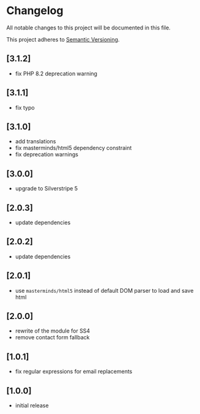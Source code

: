 # Changelog

All notable changes to this project will be documented in this file.

This project adheres to [Semantic Versioning](http://semver.org/).

## [3.1.2]

* fix PHP 8.2 deprecation warning

## [3.1.1]

* fix typo

## [3.1.0]

* add translations
* fix masterminds/html5 dependency constraint
* fix deprecation warnings

## [3.0.0]

* upgrade to Silverstripe 5

## [2.0.3]

* update dependencies

## [2.0.2]

* update dependencies

## [2.0.1]

* use `masterminds/html5` instead of default DOM parser to load and save html

## [2.0.0]

* rewrite of the module for SS4
* remove contact form fallback

## [1.0.1]

* fix regular expressions for email replacements

## [1.0.0]

* initial release
